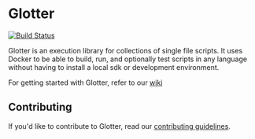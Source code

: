 # Glotter

[![Build Status](https://travis-ci.org/auroq/glotter.svg?branch=master)](https://travis-ci.org/auroq/glotter)

Glotter is an execution library for collections of single file scripts. It uses Docker to be able to build, run, and optionally test scripts in any language without having to install a local sdk or development environment.

For getting started with Glotter, refer to our [wiki](https://github.com/auroq/glotter/wiki)

## Contributing

If you'd like to contribute to Glotter, read our [contributing guidelines](./CONTRIBUTING.md).
